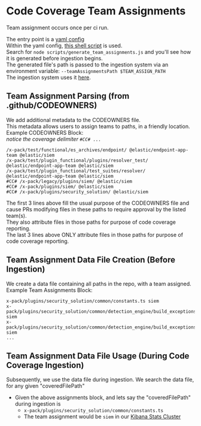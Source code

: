 # Code Coverage Team Assignments

Team assignment occurs once per ci run.

The entry point is a [yaml config](https://buildkite.com/elastic/kibana-code-coverage-main/steps)  
Within the yaml config, [this shell script](https://github.com/elastic/kibana/blob/main/.buildkite/scripts/steps/code_coverage/reporting/ingestData.sh) is used.  
Search for `node scripts/generate_team_assignments.js` and you'll see how it is generated before ingestion begins.  
The generated file's path is passed to the ingestion system via an environment variable: `--teamAssignmentsPath $TEAM_ASSIGN_PATH`  
The ingestion system uses it [here](https://github.com/elastic/kibana/blob/main/src/dev/code_coverage/ingest_coverage/index.js#L33).  

## Team Assignment Parsing (from .github/CODEOWNERS)  
We add additional metadata to the CODEOWNERS file.  
This metadata allows users to assign teams to paths, in a friendly location.  
Example CODEOWNERS Block:  
_notice the coverage delimiter `#CC# ...`_
```
/x-pack/test/functional/es_archives/endpoint/ @elastic/endpoint-app-team @elastic/siem
/x-pack/test/plugin_functional/plugins/resolver_test/ @elastic/endpoint-app-team @elastic/siem
/x-pack/test/plugin_functional/test_suites/resolver/ @elastic/endpoint-app-team @elastic/siem
#CC# /x-pack/legacy/plugins/siem/ @elastic/siem
#CC# /x-pack/plugins/siem/ @elastic/siem
#CC# /x-pack/plugins/security_solution/ @elastic/siem
```
The first 3 lines above fill the usual purpose of the CODEOWNERS file and cause PRs modifying files in these paths to require approval by the listed team(s).  
They also attribute files in those paths for purpose of code coverage reporting.  
The last 3 lines above ONLY attribute files in those paths for purpose of code coverage reporting.  

## Team Assignment Data File Creation (Before Ingestion)
We create a data file containing all paths in the repo, with a team assigned.   
Example Team Assignments Block: 
```
x-pack/plugins/security_solution/common/constants.ts siem
x-pack/plugins/security_solution/common/detection_engine/build_exceptions_query.test.ts siem
x-pack/plugins/security_solution/common/detection_engine/build_exceptions_query.ts siem
...
```

## Team Assignment Data File Usage (During Code Coverage Ingestion) 
Subsequently, we use the data file during ingestion.
We search the data file, for any given "coveredFilePath"
 - Given the above assignments block, and lets say the "coveredFilePath" during ingestion is 
   - `x-pack/plugins/security_solution/common/constants.ts`
   - The team assignment would be `siem` in our [Kibana Stats Cluster](https://kibana-stats.elastic.dev/app/dashboards#/view/58b8db70-62f9-11ea-8312-7f2d69b79843?_g=(filters%3A!()%2CrefreshInterval%3A(pause%3A!t%2Cvalue%3A0)%2Ctime%3A(from%3Anow-7d%2Cto%3Anow)))
